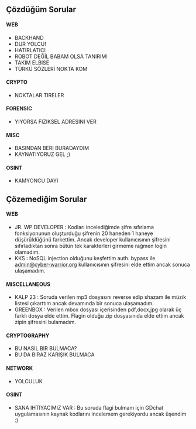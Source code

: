 ## Çözdüğüm Sorular
#### WEB
- BACKHAND
- DUR YOLCU!
- HATIRLATICI
- ROBOT DEĞİL BABAM OLSA TANIRIM!
- TAKIM ELBISE
- TÜRKÜ SÖZLERİ NOKTA KOM
#### CRYPTO
- NOKTALAR TIRELER
#### FORENSIC
- YIYORSA FIZIKSEL ADRESINI VER
#### MISC
- BASINDAN BERI BURADAYDIM
- KAYNATIYORUZ GEL ;)
#### OSINT
- KAMYONCU DAYI

## Çözemediğim Sorular
#### WEB
- JR. WP DEVELOPER : Kodları incelediğimde şifre sıfırlama fonksiyonunun oluşturduğu şifrenin 20 haneden 1 haneye düşürüldüğünü farkettim. Ancak developer kullanıcısının şifresini sıfırladıktan sonra bütün tek karakterleri girmeme rağmen login olamadım.
- KKS : NoSQL injection olduğunu keşfettim auth. bypass ile admin@cyber-warrior.org kullanıcısının şifresini elde ettim ancak sonuca ulaşamadım.
#### MISCELLANEOUS
- KALP 23 : Soruda verilen mp3 dosyasını reverse edip shazam ile müzik listesi çıkarttım ancak devamında bir sonuca ulaşamadım.
- GREENBOX : Verilen mbox dosyası içerisinden pdf,docx,jpg olarak üç farklı dosya elde ettim. Flagin olduğu zip dosyasınıda elde ettim ancak zipin şifresini bulamadım.
#### CRYPTOGRAPHY
- BU NASIL BIR BULMACA?
- BU DA BIRAZ KARIŞIK BULMACA
#### NETWORK
- YOLCULUK
#### OSINT
- SANA IHTIYACIMIZ VAR : Bu soruda flagi bulmam için GDchat uygulamasının kaynak kodlarını incelemem gerekiyordu ancak üşendim :)
